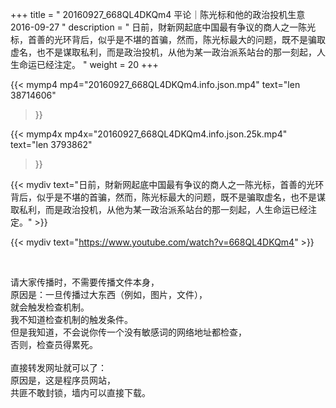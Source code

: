 +++
title = " 20160927_668QL4DKQm4 平论｜陈光标和他的政治投机生意 2016-09-27 "
description = " 日前，財新网起底中国最有争议的商人之一陈光标，首善的光环背后，似乎是不堪的首骗，然而，陈光标最大的问题，既不是骗取虚名，也不是谋取私利，而是政治投机，从他为某一政治派系站台的那一刻起，人生命运已经注定。 "
weight = 20
+++

{{< mymp4 mp4="20160927_668QL4DKQm4.info.json.mp4" 
text="len 38714606"
>}}

{{< mymp4x  mp4x="20160927_668QL4DKQm4.info.json.25k.mp4"
text="len 3793862"
>}}


{{< mydiv text="日前，財新网起底中国最有争议的商人之一陈光标，首善的光环背后，似乎是不堪的首骗，然而，陈光标最大的问题，既不是骗取虚名，也不是谋取私利，而是政治投机，从他为某一政治派系站台的那一刻起，人生命运已经注定。" >}}
<br>

{{< mydiv text="https://www.youtube.com/watch?v=668QL4DKQm4" >}}


<br>

请大家传播时，不需要传播文件本身，<br>
原因是：一旦传播过大东西（例如，图片，文件），<br>
就会触发检查机制。<br>
我不知道检查机制的触发条件。<br>
但是我知道，不会说你传一个没有敏感词的网络地址都检查，<br>
否则，检查员得累死。<br><br>
直接转发网址就可以了：<br>
原因是，这是程序员网站，<br>
共匪不敢封锁，墙内可以直接下载。


